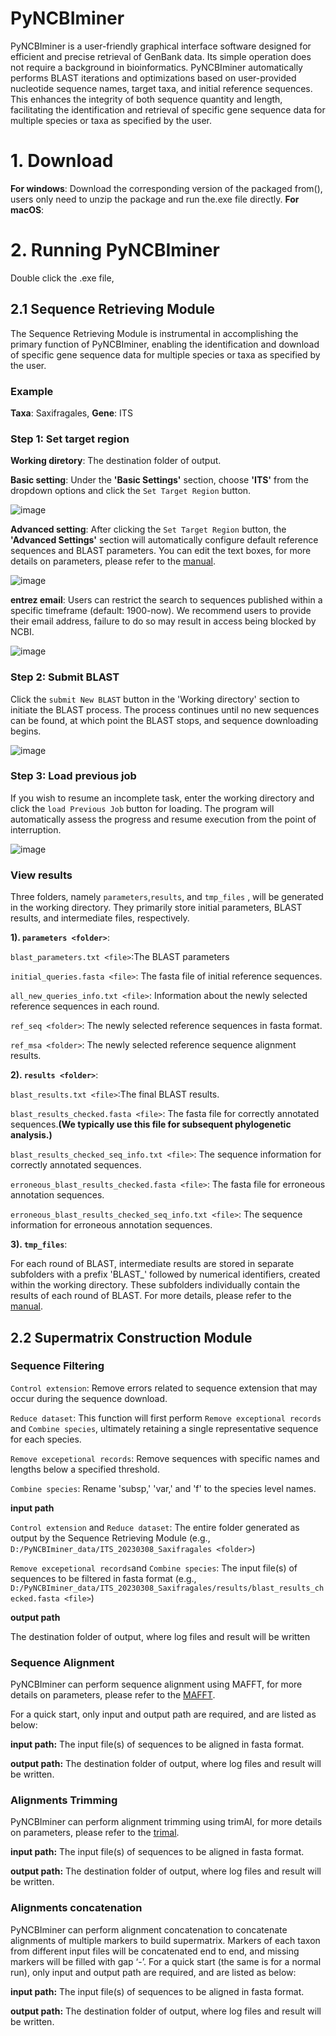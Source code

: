 # PyNCBIminer

PyNCBIminer is a user-friendly graphical interface software designed for efficient and precise retrieval of GenBank data. Its simple operation does not require a background in bioinformatics. PyNCBIminer automatically performs BLAST iterations and optimizations based on user-provided nucleotide sequence names, target taxa, and initial reference sequences. This enhances the integrity of both sequence quantity and length, facilitating the identification and retrieval of specific gene sequence data for multiple species or taxa as specified by the user.

# 1. Download

**For windows**: Download the corresponding version of the packaged from(), users only need to unzip the package and run the.exe file directly.
**For macOS**:

# 2. Running PyNCBIminer

Double click the .exe file, 

## 2.1 Sequence Retrieving Module

The Sequence Retrieving Module is instrumental in accomplishing the primary function of PyNCBIminer, enabling the identification and download of specific gene sequence data for multiple species or taxa as specified by the user.

### **Example**

**Taxa**: Saxifragales, **Gene**: ITS

### Step 1: Set target region

**Working diretory**: The destination folder of output. 

**Basic setting**: Under the **'Basic Settings'** section, choose **'ITS'** from the dropdown options and click the `Set Target Region` button.

![image](graph/Basic_settings.png)

**Advanced setting**: After clicking the `Set Target Region` button, the **'Advanced Settings'** section will automatically configure default reference sequences and BLAST parameters. You can edit the text boxes, for more details on parameters, please refer to the [manual]().

![image](graph/Advanced_Settings.png)

**entrez email**: Users can restrict the search to sequences published within a specific timeframe (default: 1900-now). We recommend users to provide their email address, failure to do so may result in access being blocked by NCBI.

![image](graph/entrez_search.png)

### Step 2: Submit BLAST

Click the `submit New BLAST` button in the 'Working directory' section to initiate the BLAST process. The process continues until no new sequences can be found, at which point the BLAST stops, and sequence downloading begins.

![image](graph/submit.png)

### Step 3: Load previous job

If you wish to resume an incomplete task, enter the working directory and click the `load Previous Job` button for loading. The program will automatically assess the progress and resume execution from the point of interruption.

![image](graph/load.png)

### **View results**

Three folders, namely `parameters`,`results`, and `tmp_files` , will be generated in the working directory. They primarily store initial parameters, BLAST results, and intermediate files, respectively.


**1). `parameters <folder>`**:

`blast_parameters.txt <file>`:The BLAST parameters 

`initial_queries.fasta <file>`: The fasta file of initial reference sequences.

`all_new_queries_info.txt <file>`: Information about the newly selected reference sequences in each round. 

`ref_seq <folder>`: The newly selected reference sequences in fasta format.

`ref_msa <folder>`: The newly selected reference sequence alignment results.


**2). `results <folder>`**:

`blast_results.txt <file>`:The final BLAST results.

`blast_results_checked.fasta <file>`: The fasta file for correctly annotated sequences.**(We typically use this file for subsequent phylogenetic analysis.)**

`blast_results_checked_seq_info.txt <file>`: The sequence information for correctly annotated sequences.

 `erroneous_blast_results_checked.fasta <file>`: The fasta file for erroneous annotation sequences.

 `erroneous_blast_results_checked_seq_info.txt <file>`: The sequence information for erroneous annotation sequences.
 

**3). `tmp_files`**: 

For each round of BLAST, intermediate results are stored in separate subfolders with a prefix 'BLAST_' followed by numerical identifiers, created within the working directory. These subfolders individually contain the results of each round of BLAST. For more details, please refer to the [manual]().

## 2.2 Supermatrix Construction Module

### Sequence Filtering

`Control extension`: Remove errors related to sequence extension that may occur during the sequence download.

`Reduce dataset`: This function will first perform `Remove exceptional records` and `Combine species`, ultimately retaining a single representative sequence for each species.

`Remove excepetional records`: Remove sequences with specific names and lengths below a specified threshold.

`Combine species`: Rename 'subsp,' 'var,' and 'f' to the species level names.

**input path**

`Control extension` and `Reduce dataset`: The entire folder generated as output by the Sequence Retrieving Module (e.g., `D:/PyNCBIminer_data/ITS_20230308_Saxifragales <folder>`)

`Remove excepetional records`and `Combine species`: The input file(s) of sequences to be filtered in fasta format (e.g., `D:/PyNCBIminer_data/ITS_20230308_Saxifragales/results/blast_results_checked.fasta <file>`)

**output path**

The destination folder of output, where log files and result will be written

### Sequence Alignment

PyNCBIminer can perform sequence alignment using MAFFT, for more details on parameters, please refer to the [MAFFT](https://mafft.cbrc.jp/alignment/software/).

For a quick start, only input and output path are required, and are listed as below:

**input path:** The input file(s) of sequences to be aligned in fasta format. 

**output path:** The destination folder of output, where log files and result will be written.

### Alignments Trimming

PyNCBIminer can perform alignment trimming using trimAl, for more details on parameters, please refer to the [trimal](http://trimal.cgenomics.org/use_of_the_command_line_trimal_v1.2).

**input path:** The input file(s) of sequences to be aligned in fasta format. 

**output path:** The destination folder of output, where log files and result will be written.

### Alignments concatenation

PyNCBIminer can perform alignment concatenation to concatenate alignments of multiple markers to build supermatrix. Markers of each taxon from different input files will be concatenated end to end, and missing markers will be filled with gap ‘-’. For a quick start (the same is for a normal run), only input and output path are required, and are listed as below:

**input path:** The input file(s) of sequences to be aligned in fasta format. 

**output path:** The destination folder of output, where log files and result will be written.



